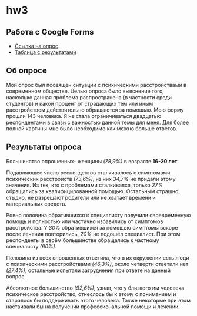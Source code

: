 # hw3
## Работа с Google Forms
* [Cсылка на опрос](https://docs.google.com/forms/d/1HPLix8GRybWJeyjHfRvdnWfIKCAWC53nlB04Xbq3xME/edit)
* [Таблица с результатами](https://docs.google.com/spreadsheets/d/1r_mtxB8kHpuJHy_-m6fnhdAxId6FQlDqrbe6jO-xoNk/edit?usp=sharing)

## Об опросе
Мой опрос был посвящен ситуации с психическими расстройствами в современном обществе. Целью  опроса было выяснение того, насколько данная проблема распространена (в частности среди студентов) и какой процент от страдающих тем или иным расстройством действительно обращаются за помощью. Мою форму прошли 143 человека. Я не стала ограничиваться двадцатью респондентами в связи с важностью данной темы для меня. Для более полной картины мне было необходимо как можно больше ответов.

## Результаты опроса
Большинство опрошенных- женщины *(78,9%)* в возрасте **16-20 лет**.

Подавляющее число респондентов сталкивалось с симптомами психических расстройств *(73,6%)*, из них *34,7%* не придали этому значения. 
Из тех, кто с проблемами сталкивался, только *27%* обращались за квалифицированной помощью. Остальным страшно, стыдно, не разрешают родители или не хватает времени и материальных средств. 

Ровно половина обратившихся к специалисту получили своевременную помощь и полностью или частично избавились от симптомов расстройства. У *30%* обратившихся за помощью симптомы вскоре после лечения повторились, *20%* не подошёл специалист. При этом респонденты в своём большинстве обращались к частному специалисту *(60%)*. 

Половина из всех опрошенных ответила, что в их окружении есть люди с психическими расстройствами *(46,3%)*, около четверти ответили нет *(27,4%)*, остальные испытали затруднения при ответе на данный вопрос. 

Абсолютное большинство *(92,6%)*, узнав, что у близкого им человека психическое расстройство, отнеслось бы к этому с пониманием и старалось бы поддерживать этого человека. Также некоторые при этом настаивали бы на получении профессиональной помощи и лечении.
